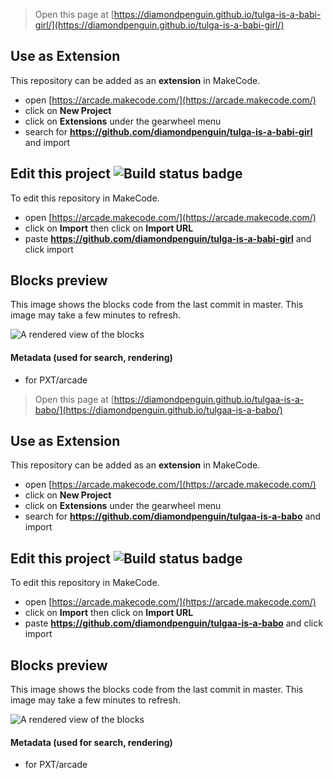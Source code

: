  


> Open this page at [https://diamondpenguin.github.io/tulga-is-a-babi-girl/](https://diamondpenguin.github.io/tulga-is-a-babi-girl/)

## Use as Extension

This repository can be added as an **extension** in MakeCode.

* open [https://arcade.makecode.com/](https://arcade.makecode.com/)
* click on **New Project**
* click on **Extensions** under the gearwheel menu
* search for **https://github.com/diamondpenguin/tulga-is-a-babi-girl** and import

## Edit this project ![Build status badge](https://github.com/diamondpenguin/tulga-is-a-babi-girl/workflows/MakeCode/badge.svg)

To edit this repository in MakeCode.

* open [https://arcade.makecode.com/](https://arcade.makecode.com/)
* click on **Import** then click on **Import URL**
* paste **https://github.com/diamondpenguin/tulga-is-a-babi-girl** and click import

## Blocks preview

This image shows the blocks code from the last commit in master.
This image may take a few minutes to refresh.

![A rendered view of the blocks](https://github.com/diamondpenguin/tulga-is-a-babi-girl/raw/master/.github/makecode/blocks.png)

#### Metadata (used for search, rendering)

* for PXT/arcade
<script src="https://makecode.com/gh-pages-embed.js"></script><script>makeCodeRender("{{ site.makecode.home_url }}", "{{ site.github.owner_name }}/{{ site.github.repository_name }}");</script>



> Open this page at [https://diamondpenguin.github.io/tulgaa-is-a-babo/](https://diamondpenguin.github.io/tulgaa-is-a-babo/)

## Use as Extension

This repository can be added as an **extension** in MakeCode.

* open [https://arcade.makecode.com/](https://arcade.makecode.com/)
* click on **New Project**
* click on **Extensions** under the gearwheel menu
* search for **https://github.com/diamondpenguin/tulgaa-is-a-babo** and import

## Edit this project ![Build status badge](https://github.com/diamondpenguin/tulgaa-is-a-babo/workflows/MakeCode/badge.svg)

To edit this repository in MakeCode.

* open [https://arcade.makecode.com/](https://arcade.makecode.com/)
* click on **Import** then click on **Import URL**
* paste **https://github.com/diamondpenguin/tulgaa-is-a-babo** and click import

## Blocks preview

This image shows the blocks code from the last commit in master.
This image may take a few minutes to refresh.

![A rendered view of the blocks](https://github.com/diamondpenguin/tulgaa-is-a-babo/raw/master/.github/makecode/blocks.png)

#### Metadata (used for search, rendering)

* for PXT/arcade
<script src="https://makecode.com/gh-pages-embed.js"></script><script>makeCodeRender("{{ site.makecode.home_url }}", "{{ site.github.owner_name }}/{{ site.github.repository_name }}");</script>
